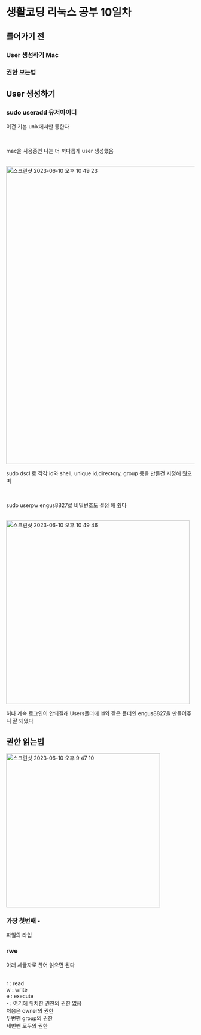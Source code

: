 <h1>생활코딩 리눅스 공부 10일차</h1>

<h2>들어가기 전</h2>

<h3>User 생성하기 Mac</h3>

<h3>권한 보는법</h3>

<h2>User 생성하기</h2>

<h3>sudo useradd 유저아이디</h3>

이건 기본 unix에서만 통한다

</br>

mac을 사용중인 나는 더 까다롭게 user 생성했음

</br>

<img width="795" alt="스크린샷 2023-06-10 오후 10 49 23" src="https://github.com/DuHyeon2/LinuxStudy/assets/83499405/349c33dd-dc71-4ab3-ac70-bed27140fd5a">

</br>

sudo dscl 로 각각 id와 shell, unique id,directory, group 등을 만들건 지정해 줬으며

</br>

sudo userpw engus8827로 비밀번호도 설정 해 줬다

</br>

<img width="490" alt="스크린샷 2023-06-10 오후 10 49 46" src="https://github.com/DuHyeon2/LinuxStudy/assets/83499405/1de7671c-b4b8-4965-a73d-35503ac3ebb2">

</br>

허나 계속 로그인이 안되길래 Users폴더에 id와 같은 폴더인 engus8827을 만들어주니 잘 되었다

<h2>권한 읽는법</h2>

<img width="411" alt="스크린샷 2023-06-10 오후 9 47 10" src="https://github.com/DuHyeon2/LinuxStudy/assets/83499405/91295864-9bdd-43b3-bb60-9f650fcd8244">

<h3>가장 첫번째 -</h3>

파일의 타입

<h3>rwe</h3>

아래 세글자로 끊어 읽으면 된다

</br>
r : read
</br>
w : write
</br>
e : execute
</br>
- : 여기에 위치한 권한의 권한 없음
</br>
처음은 owner의 권한
</br>
두번짼 group의 권한
</br>
세번짼 모두의 권한
